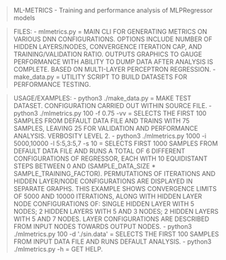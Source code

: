 
> ML-METRICS
    - Training and performance analysis of MLPRegressor models

> FILES:
    - mlmetrics.py
        = MAIN CLI FOR GENERATING METRICS ON VARIOUS DNN CONFIGURATIONS. OPTIONS INCLUDE NUMBER OF HIDDEN LAYERS/NODES, CONVERGENCE ITERATION CAP, AND TRAINING/VALIDATION RATIO. OUTPUTS GRAPHICS TO GAUGE PERFORMANCE WITH ABILITY TO DUMP DATA AFTER ANALYSIS IS COMPLETE. BASED ON MULTI-LAYER PERCEPTRON REGRESSION.
    - make_data.py
        = UTILITY SCRIPT TO BUILD DATASETS FOR PERFORMANCE TESTING.

> USAGE/EXAMPLES:
    - python3 ./make_data.py
        = MAKE TEST DATASET. CONFIGURATION CARRIED OUT WITHIN SOURCE FILE.
    - python3 ./mlmetrics.py 100 -f 0.75 -vv
        = SELECTS THE FIRST 100 SAMPLES FROM DEFAULT DATA FILE AND TRAINS WITH 75 SAMPLES, LEAVING 25 FOR VALIDATION AND PERFORMANCE ANALYSIS. VERBOSITY LEVEL 2.
    - python3 ./mlmetrics.py 1000 -i 5000,10000 -l 5:5,3:5,7 -s 10
        = SELECTS FIRST 1000 SAMPLES FROM DEFAULT DATA FILE AND RUNS A TOTAL OF 6 DIFFERENT CONFIGURATIONS OF REGRESSOR, EACH WITH 10 EQUIDISTANT STEPS BETWEEN 0 AND (SAMPLE_DATA_SIZE * SAMPLE_TRAINING_FACTOR). PERMUTATIONS OF ITERATIONS AND HIDDEN LAYER/NODE CONFIGURATIONS ARE DISPLAYED IN SEPARATE GRAPHS. THIS EXAMPLE SHOWS CONVERGENCE LIMITS OF 5000 AND 10000 ITERATIONS, ALONG WITH HIDDEN LAYER NODE CONFIGURATIONS OF: SINGLE HIDDEN LAYER WITH 5 NODES; 2 HIDDEN LAYERS WITH 5 AND 3 NODES; 2 HIDDEN LAYERS WITH 5 AND 7 NODES. LAYER CONFIGURATIONS ARE DESCRIBED FROM INPUT NODES TOWARDS OUTPUT NODES.
    - python3 ./mlmetrics.py 100 -d './sin.data'
        = SELECTS THE FIRST 100 SAMPLES FROM INPUT DATA FILE AND RUNS DEFAULT ANALYSIS.
    - python3 ./mlmetrics.py -h
        = GET HELP.
